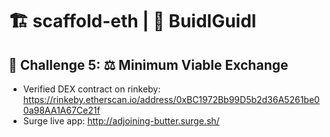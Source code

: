 # 🏗 scaffold-eth | 🏰 BuidlGuidl

## 🚩 Challenge 5: ⚖️ Minimum Viable Exchange 

- Verified DEX contract on rinkeby: https://rinkeby.etherscan.io/address/0xBC1972Bb99D5b2d36A5261be00a98AA1A67Ce21f
- Surge live app: http://adjoining-butter.surge.sh/
